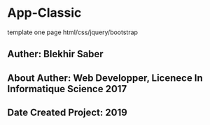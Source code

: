 # App-Classic
template one page html/css/jquery/bootstrap
## Auther: Blekhir Saber
## About Auther: Web Developper, Licenece In Informatique Science 2017
## Date Created Project:  2019
